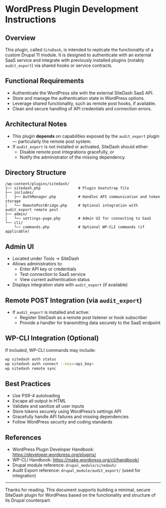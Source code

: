 # WordPress Plugin Development Instructions

## Overview

This plugin, called `SiteDash`, is intended to replicate the functionality of a custom Drupal 11 module. It is designed to authenticate with an external SaaS service and integrate with previously installed plugins (notably `audit_export`) via shared hooks or service contracts.

## Functional Requirements

- Authenticate the WordPress site with the external SiteDash SaaS API.
- Store and manage the authentication state in WordPress options.
- Leverage shared functionality, such as remote post hooks, if available.
- Clean and secure handling of API credentials and connection errors.

## Architectural Notes

- This plugin **depends** on capabilities exposed by the `audit_export` plugin — particularly the remote post system.
- If `audit_export` is not installed or activated, SiteDash should either:
    - Disable remote post integrations gracefully, or
    - Notify the administrator of the missing dependency.

## Directory Structure

```plaintext
/wp-content/plugins/sitedash/
├── sitedash.php                 # Plugin bootstrap file
├── includes/
│   ├── AuthManager.php          # Handles API communication and token storage
│   └── RemotePostBridge.php     # Optional integration with audit_export remote post
├── admin/
│   └── settings-page.php        # Admin UI for connecting to SaaS
└── cli/
    └── commands.php             # Optional WP-CLI commands (if applicable)
```

## Admin UI

- Located under Tools → SiteDash
- Allows administrators to:
    - Enter API key or credentials
    - Test connection to SaaS service
    - View current authentication status
- Displays integration state with `audit_export` (if available)

## Remote POST Integration (via `audit_export`)

- If `audit_export` is installed and active:
    - Register SiteDash as a remote post listener or hook subscriber
    - Provide a handler for transmitting data securely to the SaaS endpoint

## WP-CLI Integration (Optional)

If included, WP-CLI commands may include:

```bash
wp sitedash auth status
wp sitedash auth connect --key=<api_key>
wp sitedash remote sync
```

## Best Practices

- Use PSR-4 autoloading
- Escape all output in HTML
- Validate and sanitize all user inputs
- Store tokens securely using WordPress’s settings API
- Gracefully handle API failures and missing dependencies
- Follow WordPress security and coding standards

## References

- WordPress Plugin Developer Handbook: https://developer.wordpress.org/plugins/
- WP-CLI Handbook: https://make.wordpress.org/cli/handbook/
- Drupal module reference: `drupal_module/sitedash/`
- Audit Export reference: `drupal_module/audit_export/` (used for integration)

---

Thanks for reading. This document supports building a minimal, secure SiteDash plugin for WordPress based on the functionality and structure of its Drupal counterpart.

